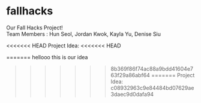 # fallhacks

Our Fall Hacks Project!
<br>
Team Members : 
Hun Seol, Jordan Kwok, Kayla Yu, Denise Siu

<<<<<<< HEAD
Project Idea:
<<<<<<< HEAD

=======
hellooo this is our idea
>>>>>>> 8b369f86f74ac88a9bdd41604e763f29a86abf64
=======
Project Idea:<br>
>>>>>>> c08932963c9e84484bd07629ae3daec9d0dafa94
